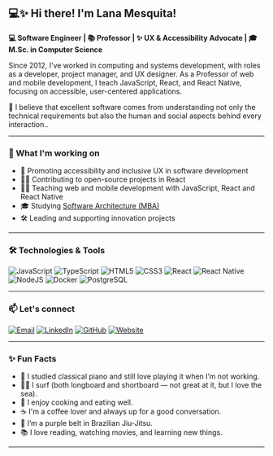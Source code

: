 ## 💻✨ Hi there! I'm Lana Mesquita!

**💻 Software Engineer | 📚 Professor | ✨ UX & Accessibility Advocate | 🎓 M.Sc. in Computer Science** 
<!-- | 💼 Professor at Federal University of Ceará -->

Since 2012, I’ve worked in computing and systems development, with roles as a developer, project manager, and UX designer. As a Professor of web and mobile development, I teach JavaScript, React, and React Native, focusing on accessible, user-centered applications. 

🧠 I believe that excellent software comes from understanding not only the technical requirements but also the human and social aspects behind every interaction..

---

### 🚀 What I'm working on

- 🎯 Promoting accessibility and inclusive UX in software development  
- 👩‍💻 Contributing to open-source projects in React  
- 🧑‍🏫 Teaching web and mobile development with JavaScript, React and React Native  
- 🎓 Studying [Software Architecture (MBA)](https://mba.fullcycle.com.br/mba/)  
- 🛠️ Leading and supporting innovation projects

---

### 🛠️ Technologies & Tools

![JavaScript](https://img.shields.io/badge/-JavaScript-F7DF1E?style=flat-square&logo=javascript&logoColor=000)
![TypeScript](https://img.shields.io/badge/-TypeScript-3178C6?style=flat-square&logo=typescript&logoColor=fff)
![HTML5](https://img.shields.io/badge/-HTML5-E34F26?style=flat-square&logo=html5&logoColor=fff)
![CSS3](https://img.shields.io/badge/-CSS3-1572B6?style=flat-square&logo=css3)
![React](https://img.shields.io/badge/-React-61DAFB?style=flat-square&logo=react)
![React Native](https://img.shields.io/badge/-React%20Native-20232a?style=flat-square&logo=react)
![NodeJS](https://img.shields.io/badge/-Node.js-339933?style=flat-square&logo=node.js)
![Docker](https://img.shields.io/badge/-Docker-2496ED?style=flat-square&logo=docker)
![PostgreSQL](https://img.shields.io/badge/-PostgreSQL-336791?style=flat-square&logo=postgresql&logoColor=white)

---

### 📫 Let's connect

[![Email](https://img.shields.io/badge/-Email-D14836?style=for-the-badge&logo=gmail&logoColor=white)](mailto:lanabeatriz.mesquita@gmail.com) [![LinkedIn](https://img.shields.io/badge/-LinkedIn-0077B5?style=for-the-badge&logo=linkedin&logoColor=white)](https://www.linkedin.com/in/lanamesquita/) [![GitHub](https://img.shields.io/badge/-GitHub-181717?style=for-the-badge&logo=github&logoColor=white)](https://github.com/lanamesquita) [![Website](https://img.shields.io/badge/-Website-000?style=for-the-badge&logo=Google-Chrome&logoColor=white)](https://www.lanabeatrizmesquita.com.br)  


---

### ✨ Fun Facts

- 🎹 I studied classical piano and still love playing it when I’m not working.  
- 🏄‍♀️ I surf (both longboard and shortboard — not great at it, but I love the sea).  
- 🍝 I enjoy cooking and eating well.   
- ☕ I'm a coffee lover and always up for a good conversation.  
- 🥋 I’m a purple belt in Brazilian Jiu-Jitsu.  
- 📚 I love reading, watching movies, and learning new things.

---

<!--
**lanamesquita/lanamesquita** is a ✨ special ✨ repository because its `README.md` appears on your GitHub profile.
-->

